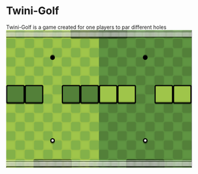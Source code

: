 # Twini-Golf

Twini-Golf is a game created for one players to par different holes 
![alt text](image.png)
